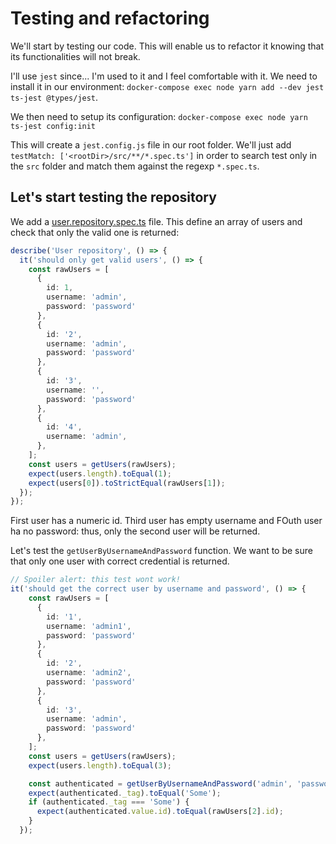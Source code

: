 # Testing and refactoring

We'll start by testing our code. This will enable us to refactor it knowing that its functionalities will not break.

I'll use `jest` since... I'm used to it and I feel comfortable with it. We need to install it in our environment: `docker-compose exec node yarn add --dev jest ts-jest @types/jest`.

We then need to setup its configuration: `docker-compose exec node yarn ts-jest config:init`

This will create a `jest.config.js` file in our root folder. We'll just add `testMatch: ['<rootDir>/src/**/*.spec.ts']` in order to search test only in the `src` folder and match them against the regexp `*.spec.ts`.

## Let's start testing the repository

We add a [user.repository.spec.ts](../src/infra/__test__/user.repository.spec.ts) file. This define an array of users and check that only the valid one is returned:

```ts
describe('User repository', () => {
  it('should only get valid users', () => {
    const rawUsers = [
      {
        id: 1,
        username: 'admin',
        password: 'password'
      },
      {
        id: '2',
        username: 'admin',
        password: 'password'
      },
      {
        id: '3',
        username: '',
        password: 'password'
      },
      {
        id: '4',
        username: 'admin',
      },
    ];
    const users = getUsers(rawUsers);
    expect(users.length).toEqual(1);
    expect(users[0]).toStrictEqual(rawUsers[1]);
  });
});
```

First user has a numeric id. Third user has empty username and FOuth user ha no password: thus, only the second user will be returned.

Let's test the `getUserByUsernameAndPassword` function. We want to be sure that only one user with correct credential is returned.

```ts
// Spoiler alert: this test wont work!
it('should get the correct user by username and password', () => {
    const rawUsers = [
      {
        id: '1',
        username: 'admin1',
        password: 'password'
      },
      {
        id: '2',
        username: 'admin2',
        password: 'password'
      },
      {
        id: '3',
        username: 'admin',
        password: 'password'
      },
    ];  
    const users = getUsers(rawUsers);
    expect(users.length).toEqual(3);

    const authenticated = getUserByUsernameAndPassword('admin', 'password');
    expect(authenticated._tag).toEqual('Some');
    if (authenticated._tag === 'Some') {
      expect(authenticated.value.id).toEqual(rawUsers[2].id);
    }
  });
```
